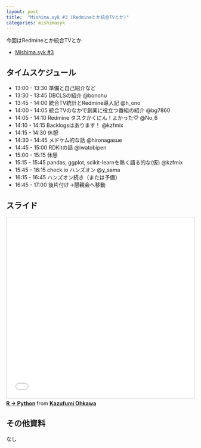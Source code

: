 ```yaml
---
layout: post
title:  "Mishima.syk #3 (Redmineとか統合TVとか)"
categories: mishimasyk
---
```


今回はRedmineとか統合TVとか

- [Mishima.syk #3](https://connpass.com/event/6644/)

## タイムスケジュール

- 13:00 - 13:30  準備と自己紹介など 
- 13:30 - 13:45  DBCLSの紹介 @bonohu
- 13:45 - 14:00  統合TV統計とRedmine導入記  @h_ono
- 14:00 - 14:05 統合TVのなかで創薬に役立つ番組の紹介 @bg7860
- 14:05 - 14:10 Redmine タスクかくにん！よかった♡  @No_6
- 14:10 - 14:15 Backlogsはあります！ @kzfmix
- 14:15 - 14:30 休憩
- 14:30 - 14:45  メドケム的な話 @hironagasue
- 14:45 - 15:00  RDKitの話 @iwatobipen
- 15:00 - 15:15 休憩
- 15:15 - 15:45 pandas, ggplot, scikit-learnを熱く語る的な(仮) @kzfmix
- 15:45 - 16:15 check.io ハンズオン @y_sama
- 16:15 - 16:45 ハンズオン続き（または予備）
- 16:45 - 17:00  後片付け->懇親会へ移動

## スライド

<iframe src="//www.slideshare.net/slideshow/embed_code/key/pXW5kaywyFiYyh" width="595" height="485" frameborder="0" marginwidth="0" marginheight="0" scrolling="no" style="border:1px solid #CCC; border-width:1px; margin-bottom:5px; max-width: 100%;" allowfullscreen> </iframe> <div style="margin-bottom:5px"> <strong> <a href="//www.slideshare.net/KazufumiOhkawa/r-python" title="R -&gt; Python" target="_blank">R -&gt; Python</a> </strong> from <strong><a href="https://www.slideshare.net/KazufumiOhkawa" target="_blank">Kazufumi Ohkawa</a></strong> </div>

## その他資料

なし